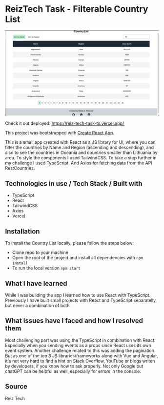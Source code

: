 # ReizTech Task - Filterable Country List

![Filterable List of Countries](https://github.com/nikolagp/reiz-tech-task-ts/blob/main/public/reiz-tech-task.png?raw=true "Filterable List of Countries Cover")

Check it out deployed: https://reiz-tech-task-ts.vercel.app/

This project was bootstrapped with [Create React App](https://github.com/facebook/create-react-app).

This is a small app created with React as a JS library for UI, where you can filter the countries by Name and Region (ascending and descending), and also to see the countries in Oceania and countries smaller than Lithuania by area. To style the components I used TailwindCSS. To take a step further in my challenge I used TypeScript. And Axios for fetching data from the API RestCountries.

## Technologies in use / Tech Stack / Built with

  - TypeScript
  - React
  - TailwindCSS
  - Axios
  - Vercel

## Installation

To install the Country List locally, please follow the steps below:
  - Clone repo to your machine
  - Open the root of the project and install all dependencies with `npm install`
  - To run the local version `npm start`

## What I have learned

While I was building the app I learned how to use React with TypeScript. Previously I have built small projects with React and TypeScript separatelly, but never a combination of both.

## What issues have I faced and how I resolved them

Most challenging part was using the TypeScript in combination with React. Especially when you sending events as a props since React uses its own event system. Another challenge related to this was adding the pagination. But as one of the top 3 JS libraries/frameworks along with Vue and Angular, it's not very hard to find a hint on Stack Overflow, YouTube or blogs writen by developers, if you know how to ask properly. Not only Google but chatGPT can be helpful as well, especially for errors in the console.

## Source

Reiz Tech
